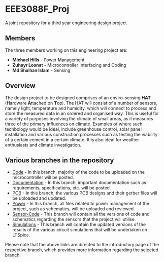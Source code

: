 # **EEE3088F_Proj**
A joint repository for a third year engineering design project

## **Members**
The three members working on this engineering project are:
* **Michael Hills** - Power Management
* **Zuhayr Loonat** - Microcontroller Interfacing and Coding
* **Md Shaihan Islam** - Sensing

## **Overview**
The design project to be designed comprises of an enviro-sensing **HAT** (**H**ardware **A**ttached on **T**op). The HAT will consist of a number of sensors, namely light, temperature and humidity, which will connect to process and store the measured data in an ordered and organised way. This is useful for a variety of purposes involving the climate of small areas, as it measures three of the primary influences on climate. Examples of where such techbology would be ideal, include greenhouse control, solar panel installation and various construction processes such as testing the viability of a certain cement in a certain climate. It is also ideal for weather enthusiasts and climate investigation.

## Various branches in the repository
* [Code](https://github.com/zuhayrl/EEE3088F_Proj/blob/Code/code.md) - In this branch, majority of the code to be uploaded on the microcontroller will be posted.
* [Documentation](https://github.com/zuhayrl/EEE3088F_Proj/blob/Documentation/documenatation.md) - In this branch, important documentation such as requirements, specifications, etc. will be posted.
* [PCB](https://github.com/zuhayrl/EEE3088F_Proj/blob/PCB/pcb.md) - In this branch, the various PCB designs and their gerber files will be uploaded and updated.  
* [Power](https://github.com/zuhayrl/EEE3088F_Proj/blob/Power/power.md) - In this branch, all files related to power management of the project, such as schematics, will be uploaded and reviewed.
* [Sensor-Code](https://github.com/zuhayrl/EEE3088F_Proj/blob/Sensor-Code/sensor.md) - This branch will contain all the versions of code and schematics regarding the sensors that the project will utilise.
* [Simulations](https://github.com/zuhayrl/EEE3088F_Proj/blob/Simulations/simulations.md) - This branch will contain the updated versions of the results of the various circuit simulations that will be undertaken on LTSpice.

Please note that the above links are directed to the introductory page of the respective branch, which provides more information regarding the selected branch.
